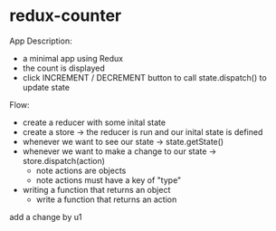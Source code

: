 # redux-counter

App Description:
- a minimal app using Redux
- the count is displayed
- click INCREMENT / DECREMENT button to call state.dispatch() to update state

Flow:
- create a reducer with some inital state
- create a store -> the reducer is run and our inital state is defined
- whenever we want to see our state -> state.getState()
- whenever we want to make a change to our state -> store.dispatch(action)
  - note actions are objects
  - note actions must have a key of "type"
- writing a function that returns an object
  - write a function that returns an action

add a change by u1
